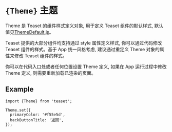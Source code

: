 # `{Theme}` 主题

Theme 是 Teaset 的组件样式定义对象, 用于定义 Teaset 组件的默认样式, 默认值见[ThemeDefault.js](/themes/ThemeDefault.js)。

Teaset 提供的大部分组件均支持通过 style 属性定义样式, 你可以通过代码修改 Teaset 组件的样式。基于 App 统一风格考虑, 建议通过重定义 Theme 对象的属性来修改 Teaset 组件的样式。

你可以在代码入口处或者任何位置设置 Theme 定义, 如果在 App 运行过程中修改 Theme 定义, 则需要重新加载已渲染的页面。

## Example

```
import {Theme} from 'teaset';

Theme.set({
  primaryColor: '#f55e5d',
  backButtonTitle: '返回',
});

```
